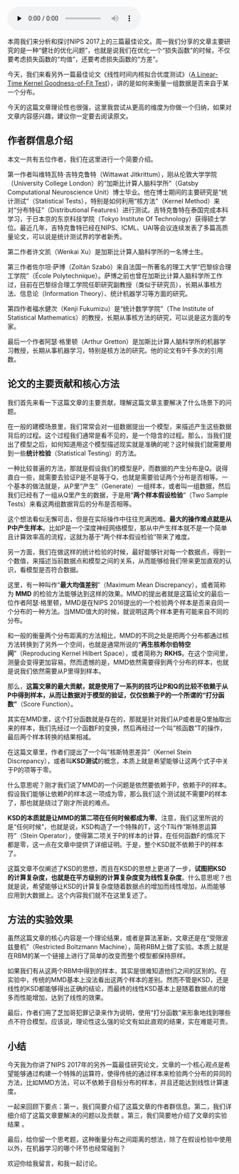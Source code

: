 <audio id="audio" title="011 | 精读2017年NIPS最佳研究论文之二：KSD测试如何检验两个分布的异同？" controls="" preload="none"><source id="mp3" src="https://static001.geekbang.org/resource/audio/c2/1b/c2667a33d98e596142028ce3df67881b.mp3"></audio>

本周我们来分析和探讨NIPS 2017上的三篇最佳论文。周一我们分享的文章主要研究的是一种“健壮的优化问题”，也就是说我们在优化一个“损失函数”的时候，不仅要考虑损失函数的“均值”，还要考虑损失函数的“方差”。

今天，我们来看另外一篇最佳论文《线性时间内核拟合优度测试》（[A Linear-Time Kernel Goodness-of-Fit Test](https://papers.nips.cc/paper/6630-a-linear-time-kernel-goodness-of-fit-test.pdf)），讲的是如何来衡量一组数据是否来自于某一个分布。

今天的这篇文章理论性也很强，这里我尝试从更高的维度为你做一个归纳，如果对文章内容感兴趣，建议你一定要去阅读原文。

## 作者群信息介绍

本文一共有五位作者，我们在这里进行一个简要介绍。

第一作者叫维特瓦特·吉特克鲁特（Wittawat Jitkrittum），刚从伦敦大学学院（University College London）的“加斯比计算人脑科学所”（Gatsby Computational Neuroscience Unit）博士毕业。他在博士期间的主要研究是“统计测试”（Statistical Tests），特别是如何利用“核方法”（Kernel Method）来对“分布特征”（Distributional Features）进行测试。吉特克鲁特在泰国完成本科学习，于日本京的东京科技学院（Tokyo Institute Of Technology）获得硕士学位。最近几年，吉特克鲁特已经在NIPS、ICML、UAI等会议连续发表了多篇高质量论文，可以说是统计测试界的学者新秀。

第二作者许文凯（Wenkai Xu）是加斯比计算人脑科学所的一名博士生。

第三作者佐尔坦·萨博（Zoltán Szabó）来自法国一所著名的理工大学“巴黎综合理工学院”（École Polytechnique）。萨博之前也曾在加斯比计算人脑科学所工作过，目前在巴黎综合理工学院任职研究副教授（类似于研究员），长期从事核方法、信息论（Information Theory）、统计机器学习等方面的研究。

第四作者福水健次（Kenji Fukumizu）是“统计数学学院”（The Institute of Statistical Mathematics）的教授，长期从事核方法的研究，可以说是这方面的专家。

最后一个作者阿瑟·格里顿（Arthur Gretton）是加斯比计算人脑科学所的机器学习教授，长期从事机器学习，特别是核方法的研究。他的论文有9千多次的引用数。

## 论文的主要贡献和核心方法

我们首先来看一下这篇文章的主要贡献，理解这篇文章主要解决了什么场景下的问题。

在一般的建模场景里，我们常常会对一组数据提出一个模型，来描述产生这些数据背后的过程。这个过程我们通常是看不见的，是一个隐含的过程。那么，当我们提出了模型之后，如何知道用这个模型描述现实就是准确的呢？这时候我们就需要用到一些**统计检验**（Statistical Testing）的方法。

一种比较普遍的方法，那就是假设我们的模型是P，而数据的产生分布是Q。说得直白一些，就需要去验证P是不是等于Q，也就是需要验证两个分布是否相等。一个基本的做法就是，从P里“产生”（Generate）一组样本，或者叫一组数据，然后我们已经有了一组从Q里产生的数据，于是用“**两个样本假设检验**”（Two Sample Tests）来看这两组数据背后的分布是否相等。

这个想法看似无懈可击，但是在实际操作中往往充满困难。**最大的操作难点就是从P中产生样本**。比如P是一个深度神经网络模型，那从中产生样本就不是一个简单且计算效率高的流程，这就为基于“两个样本假设检验”带来了难度。

另一方面，我们在做这样的统计检验的时候，最好能够针对每一个数据点，得到一个数值，来描述当前数据点和模型之间的关系，从而能够给我们带来更加直观的认识，看模型是否符合数据。

这里，有一种叫作“**最大均值差别**”（Maximum Mean Discrepancy），或者简称为 **MMD** 的检验方法能够达到这样的效果。MMD的提出者就是这篇论文的最后一位作者阿瑟·格里顿，MMD是在NIPS 2016提出的一个检验两个样本是否来自同一个分布的一种方法。当MMD值大的时候，就说明这两个样本更有可能来自不同的分布。

和一般的衡量两个分布距离的方法相比，MMD的不同之处是把两个分布都通过核方法转换到了另外一个空间，也就是通常所说的“**再生核希尔伯特空间**”（Reproducing Kernel Hilbert Space），或者简称为 **RKHS**。在这个空间里，测量会变得更加容易。然而遗憾的是，MMD依然需要得到两个分布的样本，也就是说我们依然需要从P里得到样本。

那么，**这篇文章的最大贡献，就是使用了一系列的技巧让P和Q的比较不依赖于从P中得到样本，从而让数据对于模型的验证，仅仅依赖于P的一个所谓的“打分函数”**（Score Function）。

其实在MMD里，这个打分函数就是存在的，那就是针对我们从P或者是Q里抽取出来的样本，我们先经过一个函数F的变换，然后再经过一个叫“核函数”T的操作，最后两个样本转换的结果相减。

在这篇文章里，作者们提出了一个叫“核斯特恩差异”（Kernel Stein Discrepancy），或者叫**KSD测试**的概念，本质上就是希望能够让这两个式子中关于P的项等于零。

什么意思呢？刚才我们说了MMD的一个问题是依然要依赖于P，依赖于P的样本。假设我们能够让依赖P的样本这一项成为零，那么我们这个测试就不需要P的样本了，那也就是绕过了刚才所说的难点。

**KSD的本质就是让MMD的第二项在任何时候都成为零**。注意，我们这里所说的是“任何时候”，也就是说，KSD构造了一个特殊的T，这个T叫作“斯特恩运算符”（Stein Operator），使得第二项关于P的样本的计算，在任何函数F的情况下都是零，这一点在文章中提供了详细证明。于是，整个KSD就不依赖于P的样本了。

这篇文章不仅阐述了KSD的思想，而且在KSD的思想上更进了一步，**试图把KSD的计算复杂度，也就是在平方级别的计算复杂度变为线性复杂度**。什么意思呢？也就是说，希望能够让KSD的计算复杂度随着数据点的增加而线性增加，从而能够应用到大数据上。这个内容我们就不在这里复述了。

## 方法的实验效果

虽然这篇文章的核心内容是一个理论结果，或者是算法革新，文章还是在“受限波兹曼机”（Restricted Boltzmann Machine），简称RBM上做了实验。本质上就是在RBM的某一个链接上进行了简单的改变而整个模型都保持原样。

如果我们有从这两个RBM中得到的样本，其实是很难知道他们之间的区别的。在实验中，传统的MMD基本上没法看出这两个样本的差别。然而不管是KSD，还是线性的KSD都能够得出正确的结论，而最终的线性KSD基本上是随着数据点的增多而性能增加，达到了线性的效果。

最后，作者们用了芝加哥犯罪记录来作为说明，使用“打分函数”来形象地找到哪些点不符合模型。应该说，理论性这么强的论文有如此直观的结果，实在难能可贵。

## 小结

今天我为你讲了NIPS 2017年的另外一篇最佳研究论文，文章的一个核心观点是希望能够通过构建一个特殊的运算符，使得传统的通过样本来检验两个分布的异同的方法，比如MMD方法，可以不依赖于目标分布的样本，并且还能达到线性计算速度。

一起来回顾下要点：第一，我们简要介绍了这篇文章的作者群信息。第二，我们详细介绍了这篇文章要解决的问题以及贡献 。第三，我们简要地介绍了文章的实验结果 。

最后，给你留一个思考题，这种衡量分布之间距离的想法，除了在假设检验中使用以外，在机器学习的哪个环节也经常碰到？

欢迎你给我留言，和我一起讨论。


